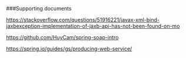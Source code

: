 ###Supporting documents

https://stackoverflow.com/questions/51916221/javax-xml-bind-jaxbexception-implementation-of-jaxb-api-has-not-been-found-on-mo

https://github.com/HuyCam/spring-soap-intro

https://spring.io/guides/gs/producing-web-service/
